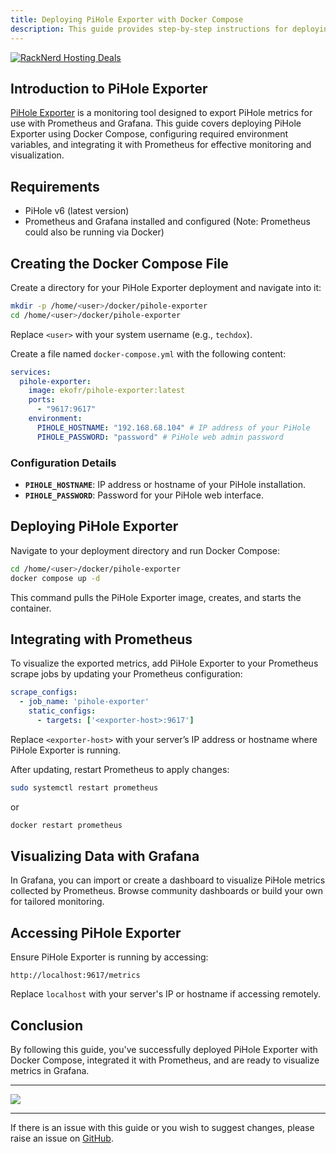 ```yaml
---
title: Deploying PiHole Exporter with Docker Compose
description: This guide provides step-by-step instructions for deploying PiHole Exporter using Docker Compose, including configuring the environment variables and integrating with Prometheus and Grafana for visualization.
---
```

<a href="https://my.racknerd.com/aff.php?aff=5792ref=techdox.nz" target="_blank">
    <img src="https://racknerd.com/banners/728x90.gif" alt="RackNerd Hosting Deals">
</a>

## Introduction to PiHole Exporter

[PiHole Exporter](https://github.com/eko/pihole-exporter) is a monitoring tool designed to export PiHole metrics for use with Prometheus and Grafana. This guide covers deploying PiHole Exporter using Docker Compose, configuring required environment variables, and integrating it with Prometheus for effective monitoring and visualization.

## Requirements

- PiHole v6 (latest version)
- Prometheus and Grafana installed and configured (Note: Prometheus could also be running via Docker)

## Creating the Docker Compose File

Create a directory for your PiHole Exporter deployment and navigate into it:

```bash
mkdir -p /home/<user>/docker/pihole-exporter
cd /home/<user>/docker/pihole-exporter
```

Replace `<user>` with your system username (e.g., `techdox`).

Create a file named `docker-compose.yml` with the following content:

```yaml
services:
  pihole-exporter:
    image: ekofr/pihole-exporter:latest
    ports:
      - "9617:9617"
    environment:
      PIHOLE_HOSTNAME: "192.168.68.104" # IP address of your PiHole
      PIHOLE_PASSWORD: "password" # PiHole web admin password
```

### Configuration Details

- **`PIHOLE_HOSTNAME`**: IP address or hostname of your PiHole installation.
- **`PIHOLE_PASSWORD`**: Password for your PiHole web interface.

## Deploying PiHole Exporter

Navigate to your deployment directory and run Docker Compose:

```bash
cd /home/<user>/docker/pihole-exporter
docker compose up -d
```

This command pulls the PiHole Exporter image, creates, and starts the container.

## Integrating with Prometheus

To visualize the exported metrics, add PiHole Exporter to your Prometheus scrape jobs by updating your Prometheus configuration:

```yaml
scrape_configs:
  - job_name: 'pihole-exporter'
    static_configs:
      - targets: ['<exporter-host>:9617']
```

Replace `<exporter-host>` with your server’s IP address or hostname where PiHole Exporter is running.

After updating, restart Prometheus to apply changes:

```bash
sudo systemctl restart prometheus
```
or
```bash
docker restart prometheus
```
## Visualizing Data with Grafana

In Grafana, you can import or create a dashboard to visualize PiHole metrics collected by Prometheus. Browse community dashboards or build your own for tailored monitoring.

## Accessing PiHole Exporter

Ensure PiHole Exporter is running by accessing:

```
http://localhost:9617/metrics
```

Replace `localhost` with your server's IP or hostname if accessing remotely.

## Conclusion

By following this guide, you've successfully deployed PiHole Exporter with Docker Compose, integrated it with Prometheus, and are ready to visualize metrics in Grafana.

---

<a href="https://www.buymeacoffee.com/techdox"><img src="https://img.buymeacoffee.com/button-api/?text=Buy me a cup of tea&emoji=🍵&slug=techdox&button_colour=FFDD00&font_colour=000000&font_family=Cookie&outline_colour=000000&coffee_colour=ffffff" /></a>

---

If there is an issue with this guide or you wish to suggest changes, please raise an issue on [GitHub](https://github.com/Techdox/techdox-docs).